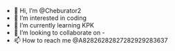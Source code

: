 - 👋 Hi, I’m @Cheburator2
- 👀 I’m interested in coding
- 🌱 I’m currently learning KPK
- 💞️ I’m looking to collaborate on - 
- 📫 How to reach me @A82826282827282929283637

<!---
Cheburator2/Cheburator2 is a ✨ special ✨ repository because its `README.md` (this file) appears on your GitHub profile.
You can click the Preview link to take a look at your changes.
--->
